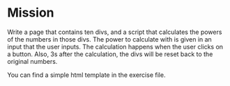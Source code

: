 Mission
=======

Write a page that contains ten divs,
and a script that calculates the powers of the numbers in those divs.
The power to calculate with is given in an input that the user inputs.
The calculation happens when the user clicks on a button.
Also, 3s after the calculation, the divs will be reset back to the original
numbers.

You can find a simple html template in the exercise file.
